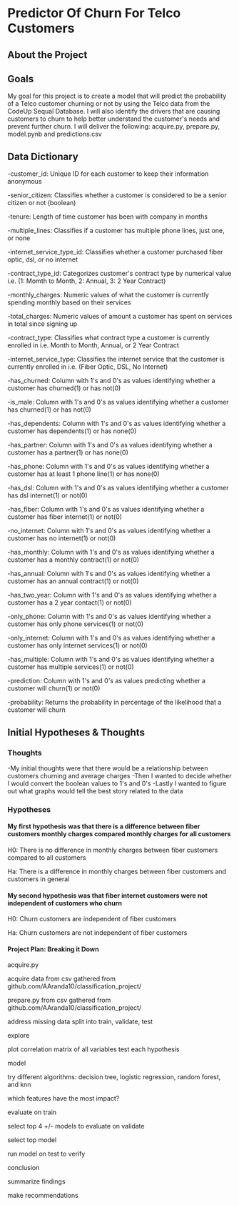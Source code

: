 # Predictor Of Churn For Telco Customers

## About the Project

## Goals

My goal for this project is to create a model that will predict the probability of a Telco customer churning or not by using the Telco data from the CodeUp Sequal Database. I will also identify the drivers that are causing customers to churn to help better understand the customer's needs and prevent further churn. I will deliver the following: acquire.py, prepare.py, model.pynb and predictions.csv

## Data Dictionary

-customer_id: Unique ID for each customer to keep their information anonymous   

-senior_citizen: Classifies whether a customer is considered to be a senior citizen or not (boolean)

-tenure: Length of time customer has been with company in months

-multiple_lines: Classifies if a customer has multiple phone lines, just one, or none

-internet_service_type_id: Classifies whether a customer purchased fiber optic, dsl, or no internet

-contract_type_id: Categorizes customer's contract type by numerical value i.e. (1: Momth to Month, 2: Annual, 3: 2 Year Contract)

-monthly_charges: Numeric values of what the customer is currently spending monthly based on their services

-total_charges: Numeric values of amount a customer has spent on services in total since signing up

-contract_type: Classifies what contract type a customer is currently enrolled in i.e. Month to Month, Annual, or 2 Year Contract  

-internet_service_type: Classifies the internet service that the customer is currently enrolled in i.e. (Fiber Optic, DSL, No Internet)

-has_churned: Column with 1's and 0's as values identifying whether a customer has churned(1) or has not(0)

-is_male: Column with 1's and 0's as values identifying whether a customer has churned(1) or has not(0)

-has_dependents: Column with 1's and 0's as values identifying whether a customer has dependents(1) or has none(0)    

-has_partner: Column with 1's and 0's as values identifying whether a customer has a partner(1) or has none(0)

-has_phone: Column with 1's and 0's as values identifying whether a customer has at least 1 phone line(1) or has none(0)

-has_dsl: Column with 1's and 0's as values identifying whether a customer has dsl internet(1) or not(0)

-has_fiber: Column with 1's and 0's as values identifying whether a customer has fiber internet(1) or not(0)   

-no_internet: Column with 1's and 0's as values identifying whether a customer has no internet(1) or not(0) 

-has_monthly: Column with 1's and 0's as values identifying whether a customer has a monthly contract(1) or not(0)

-has_annual: Column with 1's and 0's as values identifying whether a customer has an annual contract(1) or not(0)  

-has_two_year: Column with 1's and 0's as values identifying whether a customer has a 2 year contact(1) or not(0)

-only_phone: Column with 1's and 0's as values identifying whether a customer has only phone services(1) or not(0) 

-only_internet: Column with 1's and 0's as values identifying whether a customer has only internet services(1) or not(0) 

-has_multiple: Column with 1's and 0's as values identifying whether a customer has multiple services(1) or not(0) 

-prediction: Column with 1's and 0's as values predicting whether a customer will churn(1) or not(0)

-probability: Returns the probability in percentage of the likelihood that a customer will churn

## Initial Hypotheses & Thoughts

### Thoughts

-My initial thoughts were that there would be a relationship between customers churning and average charges
-Then I wanted to decide whether I would convert the boolean values to 1's and 0's
-Lastly I wanted to figure out what graphs would tell the best story related to the data


### Hypotheses

#### My first hypothesis was that there is a difference between fiber customers monthly charges compared monthly charges for all customers
H0: There is no difference in monthly charges between fiber customers compared to all customers

Ha: There is a difference in monthly charges between fiber customers and customers in general

#### My second hypothesis was that fiber internet customers were not independent of customers who churn
H0: Churn customers are independent of fiber customers

Ha: Churn customers are not independent of fiber customers


#### Project Plan: Breaking it Down
acquire.py

acquire data from csv gathered from github.com/AAranda10/classification_project/

prepare.py from csv gathered from github.com/AAranda10/classification_project/

address missing data
split into train, validate, test

explore

plot correlation matrix of all variables
test each hypothesis

model

try different algorithms: decision tree, logistic regression, random forest, and knn

which features have the most impact?

evaluate on train

select top 4 +/- models to evaluate on validate

select top model

run model on test to verify

conclusion

summarize findings

make recommendations
